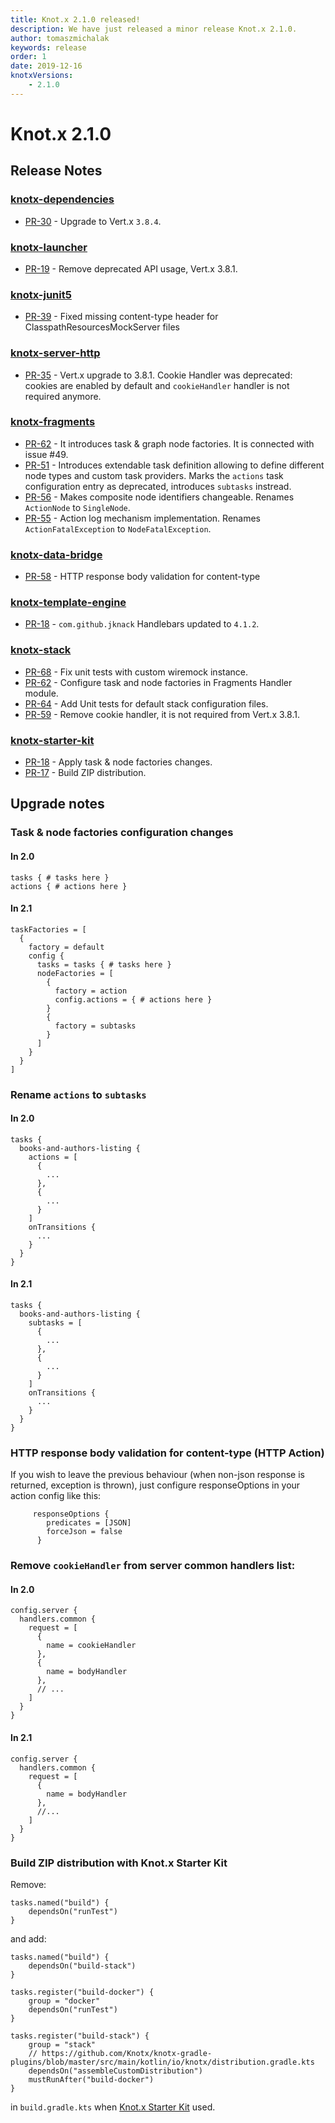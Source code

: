 ```yaml
---
title: Knot.x 2.1.0 released!
description: We have just released a minor release Knot.x 2.1.0.
author: tomaszmichalak
keywords: release
order: 1
date: 2019-12-16
knotxVersions:
    - 2.1.0
---
```

# Knot.x 2.1.0

## Release Notes

### [knotx-dependencies](https://github.com/Knotx/knotx-dependencies)
- [PR-30](https://github.com/Knotx/knotx-dependencies/pull/30) - Upgrade to Vert.x `3.8.4`.

### [knotx-launcher](https://github.com/Knotx/knotx-launcher)
- [PR-19](https://github.com/Knotx/knotx-launcher/pull/19) - Remove deprecated API usage, Vert.x 3.8.1.

### [knotx-junit5](https://github.com/Knotx/knotx-junit5)
- [PR-39](https://github.com/Knotx/knotx-junit5/pull/39) - Fixed missing content-type header for ClasspathResourcesMockServer files

### [knotx-server-http](https://github.com/Knotx/knotx-server-http)
- [PR-35](https://github.com/Knotx/knotx-server-http/pull/35) - Vert.x upgrade to 3.8.1. Cookie Handler was deprecated: cookies are enabled by default and `cookieHandler` handler is not required anymore.

### [knotx-fragments](https://github.com/Knotx/knotx-fragments)
- [PR-62](https://github.com/Knotx/knotx-fragments/pull/62) - It introduces task & graph node factories. It is connected with issue #49.
- [PR-51](https://github.com/Knotx/knotx-fragments/pull/51) - Introduces extendable task definition allowing to define different node types and custom task providers. Marks the `actions` task configuration entry as deprecated, introduces `subtasks` instread.
- [PR-56](https://github.com/Knotx/knotx-fragments/pull/56) - Makes composite node identifiers changeable. Renames `ActionNode` to `SingleNode`. 
- [PR-55](https://github.com/Knotx/knotx-fragments/pull/55) - Action log mechanism implementation. Renames `ActionFatalException` to `NodeFatalException`.

### [knotx-data-bridge](https://github.com/Knotx/knotx-data-bridge)
- [PR-58](https://github.com/Knotx/knotx-data-bridge/pull/58) - HTTP response body validation for content-type

### [knotx-template-engine](https://github.com/Knotx/knotx-template-engine)
- [PR-18](https://github.com/Knotx/knotx-template-engine/pull/18) - `com.github.jknack` Handlebars updated to `4.1.2`.

### [knotx-stack](https://github.com/Knotx/knotx-stack)
- [PR-68](https://github.com/Knotx/knotx-stack/pull/68) - Fix unit tests with custom wiremock instance.
- [PR-62](https://github.com/Knotx/knotx-stack/pull/62) - Configure task and node factories in Fragments Handler module.
- [PR-64](https://github.com/Knotx/knotx-stack/pull/64) - Add Unit tests for default stack configuration files.
- [PR-59](https://github.com/Knotx/knotx-stack/pull/59) - Remove cookie handler, it is not required from Vert.x 3.8.1.

### [knotx-starter-kit](https://github.com/Knotx/knotx-starter-kit)
- [PR-18](https://github.com/Knotx/knotx-starter-kit/pull/18) - Apply task & node factories changes.
- [PR-17](https://github.com/Knotx/knotx-starter-kit/pull/17) - Build ZIP distribution.

## Upgrade notes

### Task & node factories configuration changes
#### In 2.0
```hocon
tasks { # tasks here }
actions { # actions here }
```
#### In 2.1
```hocon
taskFactories = [
  {
    factory = default
    config {
      tasks = tasks { # tasks here }
      nodeFactories = [
        {
          factory = action
          config.actions = { # actions here }
        }
        {
          factory = subtasks
        }
      ]
    }
  }
]
```

### Rename `actions` to `subtasks`
#### In 2.0
```hocon
tasks {
  books-and-authors-listing {
    actions = [
      {
        ...
      },
      {
        ...
      }
    ]
    onTransitions {
      ...
    }
  }
}
```
#### In 2.1
```hocon
tasks {
  books-and-authors-listing {
    subtasks = [
      {
        ...
      },
      {
        ...
      }
    ]
    onTransitions {
      ...
    }
  }
}
```

### HTTP response body validation for content-type (HTTP Action)
If you wish to leave the previous behaviour (when non-json response is returned, exception is thrown), 
just configure responseOptions in your action config like this:
```hocon
     responseOptions {
        predicates = [JSON]
        forceJson = false
      }
```  

### Remove `cookieHandler` from server common handlers list:
#### In 2.0
```hocon
config.server {
  handlers.common {
    request = [
      {	
        name = cookieHandler	
      },	
      {	
        name = bodyHandler
      },
      // ...
    ]
  }
}  
```
#### In 2.1
```hocon
config.server {
  handlers.common {
    request = [
      {	
        name = bodyHandler
      },
      //...
    ]
  }
}
```

### Build ZIP distribution with Knot.x Starter Kit
Remove:
```
tasks.named("build") {
    dependsOn("runTest")
}
```

and add:
```
tasks.named("build") {
    dependsOn("build-stack")
}

tasks.register("build-docker") {
    group = "docker"
    dependsOn("runTest")
}

tasks.register("build-stack") {
    group = "stack"
    // https://github.com/Knotx/knotx-gradle-plugins/blob/master/src/main/kotlin/io/knotx/distribution.gradle.kts
    dependsOn("assembleCustomDistribution")
    mustRunAfter("build-docker")
}
```
in `build.gradle.kts` when [Knot.x Starter Kit](https://github.com/Knotx/knotx-starter-kit) used.
